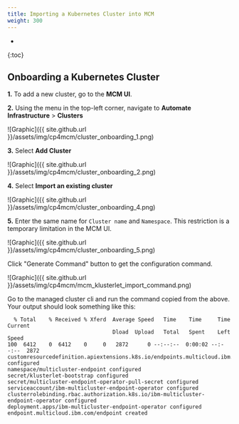 ```yaml
---
title: Importing a Kubernetes Cluster into MCM
weight: 300
---
```

- 
{:toc}

## Onboarding a Kubernetes Cluster

**1.** To add a new cluster, go to the **MCM UI**.

**2.** Using the menu in the top-left corner, navigate to **Automate Infrastructure** > **Clusters** 

![Graphic]({{ site.github.url }}/assets/img/cp4mcm/cluster_onboarding_1.png)

**3.** Select **Add Cluster**

![Graphic]({{ site.github.url }}/assets/img/cp4mcm/cluster_onboarding_2.png)

**4.** Select **Import an existing cluster**

![Graphic]({{ site.github.url }}/assets/img/cp4mcm/cluster_onboarding_4.png)

**5.** Enter the same name for `Cluster name` and `Namespace`. This restriction is a temporary limitation in the MCM UI.

![Graphic]({{ site.github.url }}/assets/img/cp4mcm/cluster_onboarding_5.png)

Click "Generate Command" button to get the configuration command.

![Graphic]({{ site.github.url }}/assets/img/cp4mcm/mcm_klusterlet_import_command.png)

Go to the managed cluster cli and run the command copied from the above. Your output should look something like this:

```
  % Total    % Received % Xferd  Average Speed   Time    Time     Time  Current
                                 Dload  Upload   Total   Spent    Left  Speed
100  6412    0  6412    0     0   2872      0 --:--:--  0:00:02 --:--:--  2872
customresourcedefinition.apiextensions.k8s.io/endpoints.multicloud.ibm.com configured
namespace/multicluster-endpoint configured
secret/klusterlet-bootstrap configured
secret/multicluster-endpoint-operator-pull-secret configured
serviceaccount/ibm-multicluster-endpoint-operator configured
clusterrolebinding.rbac.authorization.k8s.io/ibm-multicluster-endpoint-operator configured
deployment.apps/ibm-multicluster-endpoint-operator configured
endpoint.multicloud.ibm.com/endpoint created

```
